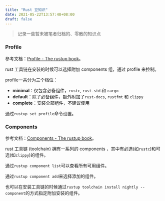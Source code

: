 ```yaml
---
title: "Rust 豆知识"
date: 2021-05-22T13:57:48+08:00
draft: false
---
```

> 记录一些暂未被笔者归档的、零散的知识点

### Profile

参考文档：[Profile - The rustup book](https://rust-lang.github.io/rustup/concepts/profiles.html)。

rust 工具链在安装的时候可以选择附加 components 组，通过 profile 来控制。

profile一共分为三个档位：
* **minimal**：仅包含必备组件，`rustc`, `rust-std` 和 `cargo`
* **default**：除了必备组件，额外附加了`rust-docs`, `rustfmt` 和 `clippy`
* **complete**：安装全部组件，不建议使用

通过`rustup set profile`命令设置。

### Components

参考文档：[Components - The rustup book](https://rust-lang.github.io/rustup/concepts/components.html)。

rust 工具链 (toolchain) 拥有一系列的 components ，其中有必选(如`rustc`)和可选(如`clippy`)的组件。

通过`rustup component list`可以查看所有可用组件。

通过`rustup component add`来选择添加的组件。

也可以在安装工具链的时候通过`rustup toolchain install nightly --component`的方式指定附加安装的组件。
